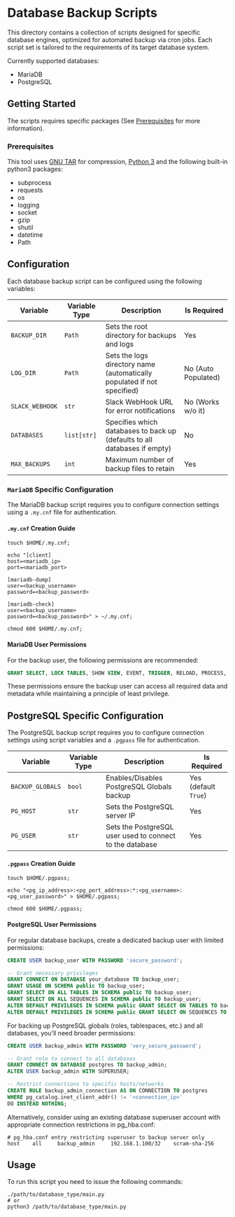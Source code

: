 # Database Backup Scripts

This directory contains a collection of scripts designed for specific database engines, optimized for automated backup via cron jobs. Each script set is tailored to the requirements of its target database system.

Currently supported databases:

* MariaDB
* PostgreSQL

## Getting Started

The scripts requires specific packages (See [Prerequisites](#prerequisites) for more information).

### Prerequisites

This tool uses [GNU TAR](https://www.gnu.org/software/tar/) for compression, [Python 3](https://www.python.org/) and the following built-in python3  packages:

* subprocess
* requests
* os
* logging
* socket
* gzip
* shutil
* datetime
* Path

## Configuration

Each database backup script can be configured using the following variables:

| Variable        | Variable Type | Description                                                                              | Is Required            |
|-----------------|---------------|------------------------------------------------------------------------------------------|------------------------|
| `BACKUP_DIR`    | `Path`        | Sets the root directory for backups and logs                                             | Yes                    |
| `LOG_DIR`       | `Path`        | Sets the logs directory name (automatically populated if not specified)                  | No (Auto Populated)    |
| `SLACK_WEBHOOK` | `str`         | Slack WebHook URL for error notifications                                                | No (Works w/o it)      |
| `DATABASES`     | `list[str]`   | Specifies which databases to back up (defaults to all databases if empty)                | No                     |
| `MAX_BACKUPS`   | `int`         | Maximum number of backup files to retain                                                 | Yes                    |

### `MariaDB` Specific Configuration

The MariaDB backup script requires you to configure connection settings using a `.my.cnf` file for authentication.

#### `.my.cnf` Creation Guide

```shell
touch $HOME/.my.cnf;

echo "[client]
host=<mariadb_ip>
port=<mariadb_port>

[mariadb-dump]
user=<backup_username>
password=<backup_password>

[mariadb-check]
user=<backup_username>
password=<backup_password>" > ~/.my.cnf;

chmod 600 $HOME/.my.cnf;
```

#### MariaDB User Permissions

For the backup user, the following permissions are recommended:

```sql
GRANT SELECT, LOCK TABLES, SHOW VIEW, EVENT, TRIGGER, RELOAD, PROCESS, REPLICATION CLIENT ON <db_name>.* TO '<user>'@'<server>';
```

These permissions ensure the backup user can access all required data and metadata while maintaining a principle of least privilege.

## PostgreSQL Specific Configuration

The PostgreSQL backup script requires you to configure connection settings using script variables and a `.pgpass` file for authentication.

| Variable         | Variable Type | Description                                              | Is Required          |
|------------------|---------------|----------------------------------------------------------|----------------------|
| `BACKUP_GLOBALS` | `bool`        | Enables/Disables PostgreSQL Globals backup               | Yes (default `True`) |
| `PG_HOST`        | `str`         | Sets the PostgreSQL server IP                            | Yes                  |
| `PG_USER`        | `str`         | Sets the PostgreSQL user used to connect to the database | Yes                  |

#### `.pgpass` Creation Guide

```shell
touch $HOME/.pgpass;

echo "<pg_ip_address>:<pg_port_address>:*:<pg_username>:<pg_user_password>" > $HOME/.pgpass;

chmod 600 $HOME/.pgpass;
```

#### PostgreSQL User Permissions

For regular database backups, create a dedicated backup user with limited permissions:

```sql
CREATE USER backup_user WITH PASSWORD 'secure_password';

-- Grant necessary privileges
GRANT CONNECT ON DATABASE your_database TO backup_user;
GRANT USAGE ON SCHEMA public TO backup_user;
GRANT SELECT ON ALL TABLES IN SCHEMA public TO backup_user;
GRANT SELECT ON ALL SEQUENCES IN SCHEMA public TO backup_user;
ALTER DEFAULT PRIVILEGES IN SCHEMA public GRANT SELECT ON TABLES TO backup_user;
ALTER DEFAULT PRIVILEGES IN SCHEMA public GRANT SELECT ON SEQUENCES TO backup_user;
```

For backing up PostgreSQL globals (roles, tablespaces, etc.) and all databases, you'll need broader permissions:

```sql
CREATE USER backup_admin WITH PASSWORD 'very_secure_password';

-- Grant role to connect to all databases
GRANT CONNECT ON DATABASE postgres TO backup_admin;
ALTER USER backup_admin WITH SUPERUSER;

-- Restrict connections to specific hosts/networks
CREATE RULE backup_admin_connection AS ON CONNECTION TO postgres
WHERE pg_catalog.inet_client_addr() != '<connection_ip>'
DO INSTEAD NOTHING;
```

Alternatively, consider using an existing database superuser account with appropriate connection restrictions in pg_hba.conf:

```
# pg_hba.conf entry restricting superuser to backup server only
host    all     backup_admin     192.168.1.100/32    scram-sha-256
```

## Usage

To run this script you need to issue the following commands:

```properties
./path/to/database_type/main.py
# or
python3 /path/to/database_type/main.py
```

